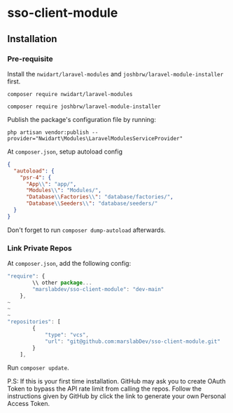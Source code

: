 # sso-client-module

## Installation

### Pre-requisite

Install the `nwidart/laravel-modules` and `joshbrw/laravel-module-installer` first.
```
composer require nwidart/laravel-modules
```
```
composer require joshbrw/laravel-module-installer
```
Publish the package's configuration file by running:
```
php artisan vendor:publish --provider="Nwidart\Modules\LaravelModulesServiceProvider"
```
At `composer.json`, setup autoload config
```json
{
  "autoload": {
    "psr-4": {
      "App\\": "app/",
      "Modules\\": "Modules/",
      "Database\\Factories\\": "database/factories/",
      "Database\\Seeders\\": "database/seeders/"
  }
}
```
Don't forget to run `composer dump-autoload` afterwards.


### Link Private Repos

At `composer.json`, add the following config:
```javascript
"require": {
        \\ other package...
        "marslabdev/sso-client-module": "dev-main"
    },
~
~
~
"repositories": [
        {
            "type": "vcs",
            "url": "git@github.com:marslabDev/sso-client-module.git"
        }
    ],
```
Run `composer update`.

P.S: If this is your first time installation. GitHub may ask you to create OAuth Token to bypass the API rate limit from calling the repos. Follow the instructions given by GitHub by click the link to generate your own Personal Access Token.


